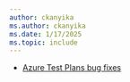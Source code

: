 ```yaml
---
author: ckanyika
ms.author: ckanyika
ms.date: 1/17/2025
ms.topic: include
---
```

 
- [Azure Test Plans bug fixes](#azure-test-plans-bug-fixes)
